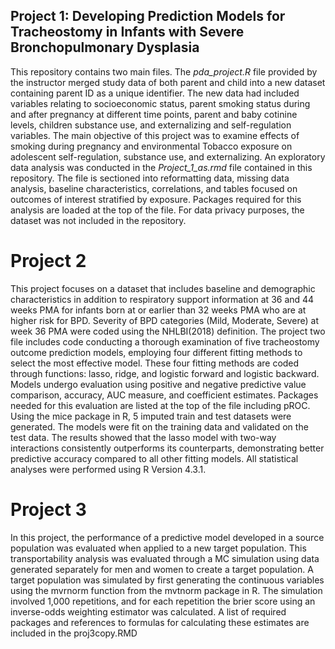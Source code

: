 ## Project 1: Developing Prediction Models for Tracheostomy in Infants with Severe Bronchopulmonary Dysplasia

This repository contains two main files. The *pda_project.R* file provided by the instructor merged study data of both parent 
and child into a new dataset containing parent ID as a unique identifier. The new data had included variables relating to
socioeconomic status, parent smoking status during and after pregnancy at different
time points, parent and baby cotinine levels, children substance use, and externalizing and self-regulation
variables. 
The main objective of this project was to examine effects of smoking during pregnancy and environmental
Tobacco exposure on adolescent self-regulation, substance use, and externalizing. An exploratory data analysis
was conducted in the *Project_1_as.rmd* file contained in this repository. The file is sectioned into reformatting data, missing
data analysis, baseline characteristics, correlations, and tables focused on outcomes of interest stratified by exposure. Packages 
required for this analysis are loaded at the top of the file. For data privacy purposes, the dataset was not included in the repository.


# Project 2
This project focuses on a dataset that includes baseline and demographic characteristics in addition to respiratory support information at 36 and 44 weeks PMA for infants born at or earlier than 32 weeks PMA who are at higher risk for BPD. Severity of BPD categories (Mild, Moderate, Severe) at week 36 PMA were coded using the NHLBI(2018) definition. The project two file includes code conducting a thorough examination of five tracheostomy outcome prediction models, employing four different fitting methods to select the most effective model. These four fitting methods are coded through functions: lasso, ridge, and logistic forward and logistic backward. Models undergo evaluation using positive and negative predictive value comparison, accuracy, AUC measure, and coefficient estimates. Packages needed for this evaluation are listed at the top of the file including pROC. Using the mice package in R, 5 imputed train and test datasets were generated. The models were fit on the training data and validated on the test data. The results showed that the lasso model with two-way interactions consistently outperforms its counterparts, demonstrating better predictive accuracy compared to all other fitting models. All statistical analyses were performed using R Version 4.3.1. 

# Project 3
In this project, the performance of a predictive model developed in a source population was evaluated when applied to a new target population. This transportability analysis was evaluated through a MC simulation using data generated separately for men and women to create a target population. A target population was simulated by first generating
the continuous variables using the mvrnorm function from the
mvtnorm package in R. The simulation involved 1,000 repetitions, and for each repetition the brier score using an inverse-odds weighting estimator was calculated. A list of required packages and references to formulas for calculating these estimates are included in the proj3copy.RMD


